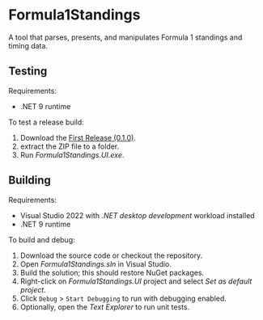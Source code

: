 # Formula1Standings

A tool that parses, presents, and manipulates Formula 1 standings and timing data.

## Testing

Requirements:
  - .NET 9 runtime

To test a release build:
  1. Download the [First Release (0.1.0)](https://github.com/DanStevens/Formula1Standings/releases/tag/0.1.0).
  2. extract the ZIP file to a folder.
  3. Run _Formula1Standings.UI.exe_.

## Building

Requirements:
  - Visual Studio 2022 with _.NET desktop development_ workload installed
  - .NET 9 runtime

To build and debug:
  1. Download the source code or checkout the repository.
  2. Open _Formula1Standings.sln_ in Visual Studio.
  3. Build the solution; this should restore NuGet packages.
  4. Right-click on _Formula1Standings.UI_ project and select _Set as default project_.
  5. Click `Debug` > `Start Debugging` to run with debugging enabled.
  6. Optionally, open the _Text Explorer_ to run unit tests.
